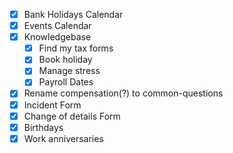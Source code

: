 - [x] Bank Holidays Calendar
- [x] Events Calendar
- [x] Knowledgebase
	- [x] Find my tax forms
	- [x] Book holiday
	- [x] Manage stress
	- [x] Payroll Dates
- [x] Rename compensation(?) to common-questions
- [x] Incident Form
- [x] Change of details Form
- [x] Birthdays
- [x] Work anniversaries
